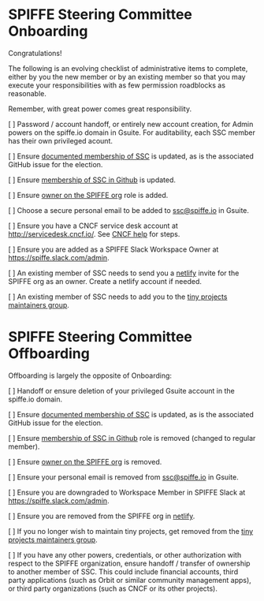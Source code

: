 # SPIFFE Steering Committee Onboarding

Congratulations!

The following is an evolving checklist of administrative items to complete, either by you the new member or by an existing member so that you may execute your responsibilities with as few permission roadblocks as reasonable.

Remember, with great power comes great responsibility.

[ ] Password / account handoff, or entirely new account creation, for Admin powers on the spiffe.io domain in Gsuite. For auditability, each SSC member has their own privileged acount.

[ ] Ensure [documented membership of SSC](README.md) is updated, as is the associated GitHub issue for the election.

[ ] Ensure [membership of SSC in Github](https://github.com/orgs/spiffe/teams/ssc) is updated.

[ ] Ensure [owner on the SPIFFE org](https://github.com/orgs/spiffe/people?query=role%3Aowner) role is added.

[ ] Choose a secure personal email to be added to ssc@spiffe.io in Gsuite.

[ ] Ensure you have a CNCF service desk account at http://servicedesk.cncf.io/. See [CNCF help](https://github.com/cncf/servicedesk#i-dont-have-a-servicedesk-account) for steps.

[ ] Ensure you are added as a SPIFFE Slack Workspace Owner at https://spiffe.slack.com/admin.

[ ] An existing member of SSC needs to send you a [netlify](app.netlify.com) invite for the SPIFFE org as an owner. Create a netlify account if needed.

[ ] An existing member of SSC needs to add you to the [tiny projects maintainers group](https://github.com/orgs/spiffe/teams/tiny-projects-maintainers/members).

# SPIFFE Steering Committee Offboarding

Offboarding is largely the opposite of Onboarding:

[ ] Handoff or ensure deletion of your privileged Gsuite account in the spiffe.io domain.

[ ] Ensure [documented membership of SSC](README.md) is updated, as is the associated GitHub issue for the election.

[ ] Ensure [membership of SSC in Github](https://github.com/orgs/spiffe/teams/ssc) role is removed (changed to regular member).

[ ] Ensure [owner on the SPIFFE org](https://github.com/orgs/spiffe/people?query=role%3Aowner) is removed.

[ ] Ensure your personal email is removed from ssc@spiffe.io in Gsuite.

[ ] Ensure you are downgraded to Workspace Member in SPIFFE Slack at https://spiffe.slack.com/admin.

[ ] Ensure you are removed from the SPIFFE org in [netlify](app.netlify.com).

[ ] If you no longer wish to maintain tiny projects, get removed from the [tiny projects maintainers group](https://github.com/orgs/spiffe/teams/tiny-projects-maintainers/members).

[ ] If you have any other powers, credentials, or other authorization with respect to the SPIFFE organization, ensure handoff / transfer of ownership to another member of SSC. This could include financial accounts, third party applications (such as Orbit or similar community management apps), or third party organizations (such as CNCF or its other projects).
